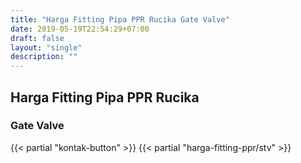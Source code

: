 ```yaml
---
title: "Harga Fitting Pipa PPR Rucika Gate Valve"
date: 2019-05-19T22:54:29+07:00
draft: false
layout: "single"
description: ""
---
```


## Harga Fitting Pipa PPR Rucika
### Gate Valve
{{< partial "kontak-button" >}}
{{< partial "harga-fitting-ppr/stv" >}}
